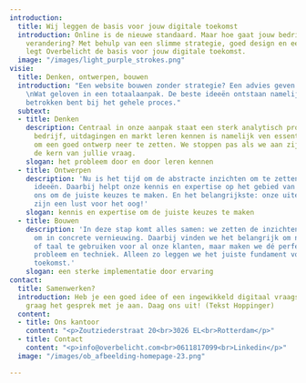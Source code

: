 ```yaml
---
introduction:
  title: Wij leggen de basis voor jouw digitale toekomst
  introduction: Online is de nieuwe standaard. Maar hoe gaat jouw bedrijf mee in deze
    verandering? Met behulp van een slimme strategie, goed design en een sterke implementatie
    legt Overbelicht de basis voor jouw digitale toekomst.
  image: "/images/light_purple_strokes.png"
visie:
  title: Denken, ontwerpen, bouwen
  introduction: "Een website bouwen zonder strategie? Een advies geven zonder uitwerking?
    \nWat geloven in een totaalaanpak. De beste ideeën ontstaan namelijk wanneer je
    betrokken bent bij het gehele proces."
  subtext:
  - title: Denken
    description: Centraal in onze aanpak staat een sterk analytisch proces. Jullie
      bedrijf, uitdagingen en markt leren kennen is namelijk ven essentieel belang
      om een goed ontwerp neer te zetten. We stoppen pas als we aan zijn gekomen bij
      de kern van jullie vraag.
    slogan: het probleem door en door leren kennen
  - title: Ontwerpen
    description: 'Nu is het tijd om de abstracte inzichten om te zetten in concrete
      ideeën. Daarbij helpt onze kennis en expertise op het gebied van design en innovatie
      ons om de juiste keuzes te maken. En het belangrijkste: onze uiteindelijke ontwerpen
      zijn een lust voor het oog!'
    slogan: kennis en expertise om de juiste keuzes te maken
  - title: Bouwen
    description: 'In deze stap komt alles samen: we zetten de inzichten en ontwerpen
      om in concrete vernieuwing. Daarbij vinden we het belangrijk om niet één tool
      of taal te gebruiken voor al onze klanten, maar maken we dé perfect match tussen
      probleem en techniek. Alleen zo leggen we het juiste fundament voor jouw digitale
      toekomst.'
    slogan: een sterke implementatie door ervaring
contact:
  title: Samenwerken?
  introduction: Heb je een goed idee of een ingewikkeld digitaal vraagstuk? We gaan
    graag het gesprek met je aan. Daag ons uit! (Tekst Hoppinger)
  content:
  - title: Ons kantoor
    content: "<p>Zoutziederstraat 20<br>3026 EL<br>Rotterdam</p>"
  - title: Contact
    content: "<p>info@overbelicht.com<br>0611817099<br>Linkedin</p>"
  image: "/images/ob_afbeelding-homepage-23.png"

---
```

